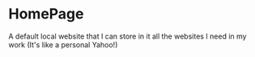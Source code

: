 # HomePage
A default local website that I can store in it all the websites I need in my work (It's like a personal Yahoo!)
